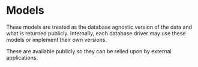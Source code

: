 # Models

These models are treated as the database agnostic version of the data and what
is returned publicly. Internally, each database driver may use these models or
implement their own versions.

These are available publicly so they can be relied upon by external applications.
